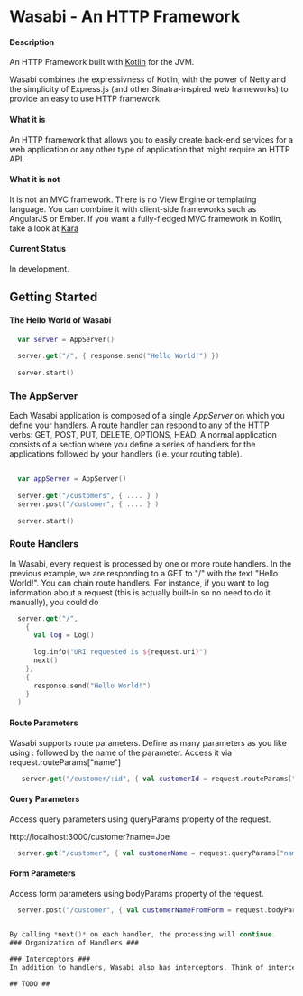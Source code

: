 Wasabi - An HTTP Framework
========================

#### Description ####
An HTTP Framework built with [Kotlin](http://kotlin.jetbrains.org) for the JVM. 

Wasabi combines the expressivness of Kotlin, with the power of Netty and the simplicity of Express.js (and other Sinatra-inspired web frameworks)
to provide an easy to use HTTP framework

#### What it is ####
An HTTP framework that allows you to easily create back-end services for a web application or any other type of application that 
might require an HTTP API.

#### What it is not ####
It is not an MVC framework. There is no View Engine or templating language. You can combine it with client-side frameworks such 
as AngularJS or Ember. If you want a fully-fledged MVC framework in Kotlin, take a look at [Kara](http://www.karaframework.com)

#### Current Status ####
In development. 

Getting Started
---------------

#### The Hello World of Wasabi ####
```kotlin
  var server = AppServer()
  
  server.get("/", { response.send("Hello World!") })
  
  server.start()
```


### The AppServer ###
Each Wasabi application is composed of a single *AppServer* on which you define your handlers. A route handler can respond to any of the HTTP verbs: GET, POST, PUT, DELETE, OPTIONS, HEAD. 
A normal application consists of a section where you define a series of handlers for the applications followed by your handlers (i.e. your routing table). 

```kotlin
  
  var appServer = AppServer()
  
  server.get("/customers", { .... } )
  server.post("/customer", { .... } )
  
  server.start()
```

### Route Handlers ###
In Wasabi, every request is processed by one or more route handlers. In the previous example, we are responding to a GET to "/"  with the text "Hello World!". 
You can chain route handlers. For instance, if you want to log information about a request (this is actually built-in so no need to do it manually), you could do

```kotlin
  server.get("/",
    {
      val log = Log()
      
      log.info("URI requested is ${request.uri}")
      next()
    },
    {
      response.send("Hello World!")
    }
  )
```


#### Route Parameters ####
Wasabi supports route parameters. Define as many parameters as you like using : followed by the name of the parameter. Access it via request.routeParams["name"]

```kotlin
   server.get("/customer/:id", { val customerId = request.routeParams["id"] } )
```

#### Query Parameters ####
Access query parameters using queryParams property of the request. 

  http://localhost:3000/customer?name=Joe
  
```kotlin
  server.get("/customer", { val customerName = request.queryParams["name"] } )
```

#### Form Parameters ####
Access form parameters using bodyParams property of the request.
```kotlin
  server.post("/customer", { val customerNameFromForm = request.bodyParams["name"] } )
  

By calling *next()* on each handler, the processing will continue. 
### Organization of Handlers ###

### Interceptors ###
In addition to handlers, Wasabi also has interceptors. Think of interceptors as a way to add functionality to every request, or a those matching a certain route pattern.

## TODO ##



